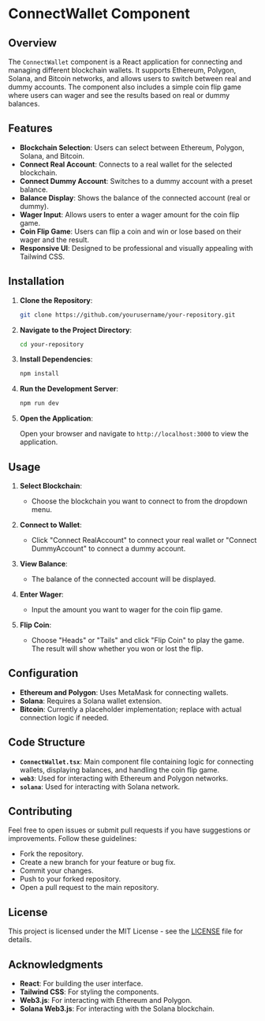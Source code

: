 # ConnectWallet Component

## Overview

The `ConnectWallet` component is a React application for connecting and managing different blockchain wallets. It supports Ethereum, Polygon, Solana, and Bitcoin networks, and allows users to switch between real and dummy accounts. The component also includes a simple coin flip game where users can wager and see the results based on real or dummy balances.

## Features

- **Blockchain Selection**: Users can select between Ethereum, Polygon, Solana, and Bitcoin.
- **Connect Real Account**: Connects to a real wallet for the selected blockchain.
- **Connect Dummy Account**: Switches to a dummy account with a preset balance.
- **Balance Display**: Shows the balance of the connected account (real or dummy).
- **Wager Input**: Allows users to enter a wager amount for the coin flip game.
- **Coin Flip Game**: Users can flip a coin and win or lose based on their wager and the result.
- **Responsive UI**: Designed to be professional and visually appealing with Tailwind CSS.

## Installation

1. **Clone the Repository**:

    ```bash
    git clone https://github.com/yourusername/your-repository.git
    ```

2. **Navigate to the Project Directory**:

    ```bash
    cd your-repository
    ```

3. **Install Dependencies**:

    ```bash
    npm install
    ```

4. **Run the Development Server**:

    ```bash
    npm run dev
    ```

5. **Open the Application**:

    Open your browser and navigate to `http://localhost:3000` to view the application.

## Usage

1. **Select Blockchain**:
   - Choose the blockchain you want to connect to from the dropdown menu.

2. **Connect to Wallet**:
   - Click "Connect RealAccount" to connect your real wallet or "Connect DummyAccount" to connect a dummy account.

3. **View Balance**:
   - The balance of the connected account will be displayed.

4. **Enter Wager**:
   - Input the amount you want to wager for the coin flip game.

5. **Flip Coin**:
   - Choose "Heads" or "Tails" and click "Flip Coin" to play the game. The result will show whether you won or lost the flip.

## Configuration

- **Ethereum and Polygon**: Uses MetaMask for connecting wallets.
- **Solana**: Requires a Solana wallet extension.
- **Bitcoin**: Currently a placeholder implementation; replace with actual connection logic if needed.

## Code Structure

- **`ConnectWallet.tsx`**: Main component file containing logic for connecting wallets, displaying balances, and handling the coin flip game.
- **`web3`**: Used for interacting with Ethereum and Polygon networks.
- **`solana`**: Used for interacting with Solana network.

## Contributing

Feel free to open issues or submit pull requests if you have suggestions or improvements. Follow these guidelines:

- Fork the repository.
- Create a new branch for your feature or bug fix.
- Commit your changes.
- Push to your forked repository.
- Open a pull request to the main repository.

## License

This project is licensed under the MIT License - see the [LICENSE](LICENSE) file for details.

## Acknowledgments

- **React**: For building the user interface.
- **Tailwind CSS**: For styling the components.
- **Web3.js**: For interacting with Ethereum and Polygon.
- **Solana Web3.js**: For interacting with the Solana blockchain.
